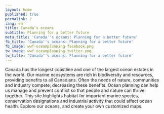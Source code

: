 ```yaml
---
layout: home
published: true
permalink: /
lang: en
title: Canada's oceans
subtitle: Planning for a better future
meta_title: 'Canada''s oceans: Planning for a better future'
fb_title: 'Canada''s oceans: Planning for a better future'
fb_image: wwf-oceanplanning-facebook.png
tw_image: wwf-oceanplanning-twitter.png
tw_title: 'Canada''s oceans: Planning for a better future'
---
```


Canada has the longest coastline and one of the largest ocean estates in the world. Our marine ecosystems are rich in biodiversity and resources, providing benefits to all Canadians. Often the needs of nature, communities and industry compete, decreasing these benefits. Ocean planning can help us manage and prevent conflict so that people and nature can thrive together. This site highlights habitat for important marine species, conservation designations and industrial activity that could affect ocean health. Explore our oceans, and create your own customized maps.